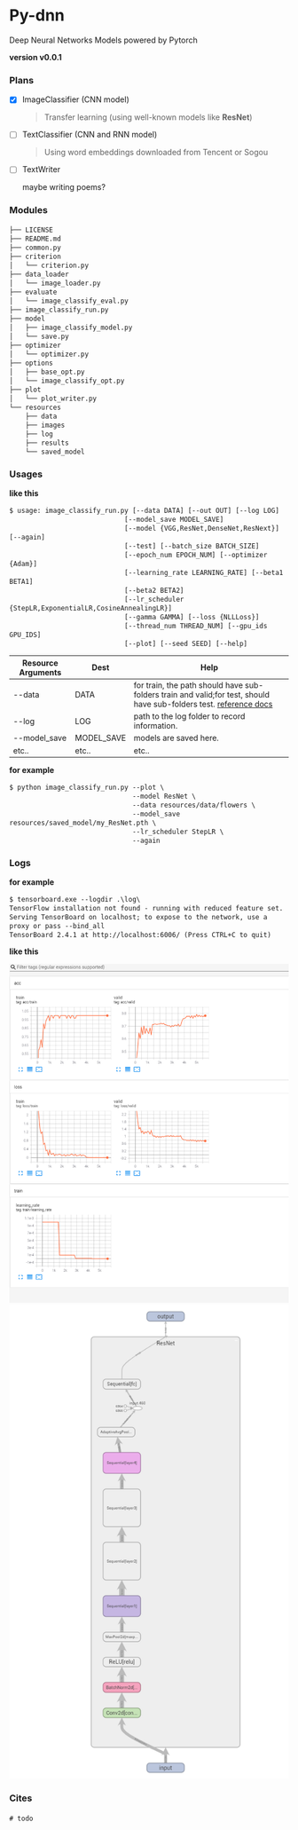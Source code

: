 # Py-dnn
Deep Neural Networks Models powered by Pytorch

**version v0.0.1**

### Plans

- [x] ImageClassifier (CNN model)
  
  > Transfer learning (using well-known models like **ResNet**)

- [ ] TextClassifier (CNN and RNN model)
   
  > Using word embeddings downloaded from Tencent or Sogou
  
- [ ] TextWriter 

   maybe writing poems?


### Modules

```shell
├── LICENSE
├── README.md
├── common.py
├── criterion
│   └── criterion.py
├── data_loader
│   └── image_loader.py
├── evaluate
│   └── image_classify_eval.py
├── image_classify_run.py
├── model
│   ├── image_classify_model.py
│   └── save.py
├── optimizer
│   └── optimizer.py
├── options
│   ├── base_opt.py
│   └── image_classify_opt.py
├── plot
│   └── plot_writer.py
└── resources
    ├── data
    ├── images
    ├── log
    ├── results
    └── saved_model
```

### Usages

**like this**
```shell
$ usage: image_classify_run.py [--data DATA] [--out OUT] [--log LOG]
                             [--model_save MODEL_SAVE]
                             [--model {VGG,ResNet,DenseNet,ResNext}] [--again]
                             [--test] [--batch_size BATCH_SIZE]
                             [--epoch_num EPOCH_NUM] [--optimizer {Adam}]
                             [--learning_rate LEARNING_RATE] [--beta1 BETA1]
                             [--beta2 BETA2]
                             [--lr_scheduler {StepLR,ExponentialLR,CosineAnnealingLR}]
                             [--gamma GAMMA] [--loss {NLLLoss}]
                             [--thread_num THREAD_NUM] [--gpu_ids GPU_IDS]
                             [--plot] [--seed SEED] [--help]
```

| Resource Arguments | Dest       | Help                                                                                                                                                                           |
|--------------------|------------|--------------------------------------------------------------------------------------------------------------------------------------------------------------------------------|
| --data             | DATA       | for train, the path should have sub-folders train and valid;for test, should have sub-folders test. [reference docs](https://pytorch.org/vision/stable/datasets.html#imagefolder) |
| --log              | LOG        | path to the log folder to record information.                                                                                                                                  |
| --model_save       | MODEL_SAVE | models are saved here.
| etc..      | etc.. | etc..

**for example**

```shell
$ python image_classify_run.py --plot \
                               --model ResNet \
                               --data resources/data/flowers \
                               --model_save resources/saved_model/my_ResNet.pth \
                               --lr_scheduler StepLR \
                               --again
```

### Logs 

**for example**

```shell
$ tensorboard.exe --logdir .\log\
TensorFlow installation not found - running with reduced feature set.
Serving TensorBoard on localhost; to expose to the network, use a proxy or pass --bind_all
TensorBoard 2.4.1 at http://localhost:6006/ (Press CTRL+C to quit)
```
**like this**

![img1](./resources/images/1.png)
![img2](./resources/images/2.png)


### Cites

`# todo`
